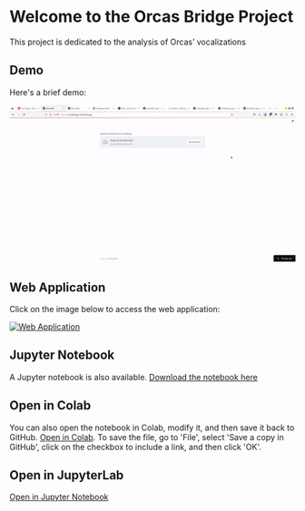 # Welcome to the Orcas Bridge Project

This project is dedicated to the analysis of Orcas’ vocalizations

## Demo

Here's a brief demo:

![Demo](demo.gif)

## Web Application

Click on the image below to access the web application:

[![Web Application](https://orcasbridge.streamlit.app/)](https://orcasbridge.streamlit.app/)


## Jupyter Notebook

A Jupyter notebook is also available. [Download the notebook here](https://github.com/MachineLearning-Together/orcas/blob/main/orcas.ipynb)

## Open in Colab
You can also open the notebook in Colab, modify it, and then save it back to GitHub. [Open in Colab](https://colab.research.google.com/github/MachineLearning-Together/orcas/blob/main/orcas.ipynb). To save the file, go to 'File', select 'Save a copy in GitHub', click on the checkbox to include a link, and then click 'OK'.

## Open in JupyterLab
[Open in Jupyter Notebook](YOUR_NOTEBOOK_URL)


